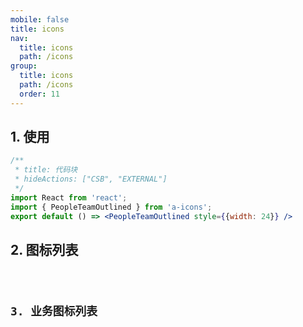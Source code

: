 ```yaml
---
mobile: false
title: icons
nav:
  title: icons
  path: /icons
group:
  title: icons
  path: /icons
  order: 11
---
```


## 1. 使用
```jsx
/**
 * title: 代码块
 * hideActions: ["CSB", "EXTERNAL"]
 */
import React from 'react';
import { PeopleTeamOutlined } from 'a-icons';
export default () => <PeopleTeamOutlined style={{width: 24}} />
```

## 2. 图标列表

<code inline=true hideActions='["CSB"]' src="./base.jsx" />

## 3. 业务图标列表

<code inline=true hideActions='["CSB"]' src="./BusinessIconSection.jsx" />
